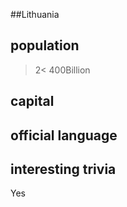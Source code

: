 ##Lithuania
## population
>2< 400Billion

## capital

 
## official language


## interesting trivia
Yes


